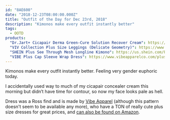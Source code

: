 ```yaml
---
id: "8AE600"
date: "2018-12-23T08:00:00.000Z"
title: "Outfit of the Day for Dec 23rd, 2018"
description: "Kimonos make every outfit instantly better"
tags:
  - OOTD
products:
  "Dr.Jart+ Cicapair Derma Green-Cure Solution Recover Cream": https://www.amazon.com/exec/obidos/ASIN/B01KRNTEME/curvyandtrans-20
  "VIV Collection Plus Size Leggings (Delicate Geometry)": https://www.amazon.com/exec/obidos/ASIN/B073XRWD94/curvyandtrans-20
  "SHEIN Plus See Through Mesh Longline Kimono": https://us.shein.com/Plus-See-Through-Mesh-Longline-Kimono-p-447628-cat-1940.html
  "VIBE Plus Cap Sleeve Wrap Dress": https://www.vibeapparelco.com/plus-cap-sleeve-wrap-dress/
---
```

Kimonos make every outfit instantly better. Feeling very gender euphoric today.

I accidentally used way to much of my cicapair concealer cream this morning but didn’t have time for contour, so now my face looks pale as hell.

Dress was a Ross find and is made by [Vibe Apparel](https://www.vibeapparelco.com/plus-size/shop-by-category-new/dresses/) (although this pattern doesn't seem to be available any more), who have a TON of really cute plus size dresses for great prices, and [can also be found on Amazon](https://www.amazon.com/stores/Vibe-Sportswear/node/11793009011/ref=as_li_ss_tl?ie=UTF8&linkCode=ll2&tag=curvyandtrans-20&linkId=bfbfe6fba8c3c0e6fac3456607911a39&language=en_US).
